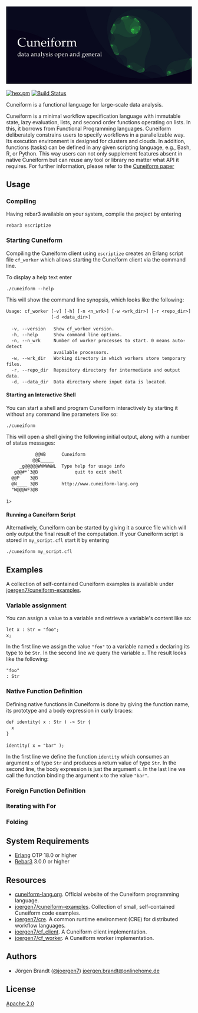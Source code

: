![Cuneiform: Data analysis open and general](priv/cuneiform_title.jpg)

[![hex.pm](https://img.shields.io/hexpm/v/cuneiform.svg?style=flat-square)](https://hex.pm/packages/cuneiform) [![Build Status](https://travis-ci.org/joergen7/cuneiform.svg?branch=master)](https://travis-ci.org/joergen7/cuneiform)

Cuneiform is a functional language for large-scale data analysis.

Cuneiform is a minimal workflow specification language with immutable state,
lazy evaluation, lists, and second order functions operating on lists. In
this, it borrows from Functional Programming languages. Cuneiform
deliberately constrains users to specify workflows in a parallelizable way.
Its execution environment is designed for clusters and clouds. In addition,
functions (tasks) can be defined in any given scripting language, e.g.,
Bash, R, or Python. This way users can not only supplement features absent
in native Cuneiform but can reuse any tool or library no matter what API it
requires. For further information, please refer to the [Cuneiform paper](http://ceur-ws.org/Vol-1330/paper-03.pdf)

## Usage

### Compiling

Having rebar3 available on your system, compile the project by entering

    rebar3 escriptize

### Starting Cuneiform

Compiling the Cuneiform client using `escriptize` creates an Erlang script file `cf_worker` which allows starting the Cuneiform client via the command line.

To display a help text enter

    ./cuneiform --help


This will show the command line synopsis, which looks like the following:

    Usage: cf_worker [-v] [-h] [-n <n_wrk>] [-w <wrk_dir>] [-r <repo_dir>]
                     [-d <data_dir>]

      -v, --version   Show cf_worker version.
      -h, --help      Show command line options.
      -n, --n_wrk     Number of worker processes to start. 0 means auto-detect 
                      available processors.
      -w, --wrk_dir   Working directory in which workers store temporary files.
      -r, --repo_dir  Repository directory for intermediate and output data.
      -d, --data_dir  Data directory where input data is located.


#### Starting an Interactive Shell

You can start a shell and program Cuneiform interactively by starting it without any command line parameters like so:

    ./cuneiform

This will open a shell giving the following initial output, along with a number of status messages:

               @@WB      Cuneiform
              @@E_____
         _g@@@@@WWWWWWL  Type help for usage info
       g@@#*`3@B              quit to exit shell
      @@P    3@B
      @N____ 3@B         http://www.cuneiform-lang.org
      "W@@@WF3@B

    1>

#### Running a Cuneiform Script

Alternatively, Cuneiform can be started by giving it a source file which will only output the final result of the computation. If your Cuneiform script is stored in `my_script.cfl` start it by entering

    ./cuneiform my_script.cfl

## Examples

A collection of self-contained Cuneiform examples is available under [joergen7/cuneiform-examples](https://github.com/joergen7/cuneiform-examples).

### Variable assignment

You can assign a value to a variable and retrieve a variable's content like so:

    let x : Str = "foo";
    x;

In the first line we assign the value `"foo"` to a variable named `x` declaring its type to be `Str`. In the second line we query the variable `x`. The result looks like the following:

    "foo"
    : Str

### Native Function Definition

Defining native functions in Cuneiform is done by giving the function name, its prototype and a body expression in curly braces:

    def identity( x : Str ) -> Str {
      x
    }

    identity( x = "bar" );

In the first line we define the function `identity` which consumes an argument `x` of type `Str` and produces a return value of type `Str`. In the second line, the body expression is just the argument `x`. In the last line we call the function binding the argument `x` to the value `"bar"`.

### Foreign Function Definition

### Iterating with For

### Folding

## System Requirements

- [Erlang](https://www.erlang.org) OTP 18.0 or higher
- [Rebar3](https://www.rebar3.org) 3.0.0 or higher

## Resources

- [cuneiform-lang.org](https://www.cuneiform-lang.org/). Official website of the Cuneiform programming language.
- [joergen7/cuneiform-examples](https://github.com/joergen7/cuneiform-examples). Collection of small, self-contained Cuneiform code examples.
- [joergen7/cre](https://github.com/joergen7/cre). A common runtime environment (CRE) for distributed workflow languages.
- [joergen7/cf_client](https://github.com/joergen7/cf_client). A Cuneiform client implementation.
- [joergen7/cf_worker](https://github.com/joergen7/cf_worker). A Cuneiform worker implementation.

## Authors

- Jörgen Brandt ([@joergen7](https://github.com/joergen7/)) [joergen.brandt@onlinehome.de](mailto:joergen.brandt@onlinehome.de)

## License

[Apache 2.0](https://www.apache.org/licenses/LICENSE-2.0.html)